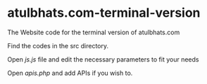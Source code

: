 # atulbhats.com-terminal-version
The Website code for the terminal version of atulbhats.com

Find the codes in the src directory. 

Open _js.js_ file and edit the necessary parameters to fit your needs

Open _apis.php_ and add APIs if you wish to. 


